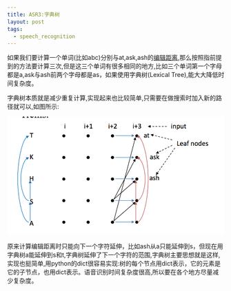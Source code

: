 ```yaml
---
title: ASR3:字典树
layout: post
tags:
  - speech_recognition
---
```


如果我们要计算一个单词(比如abc)分别与at,ask,ash的[编辑距离](http://lufo.me/2015/07/11/ASR2.html),那么按照指前提到的方法要计算三次,但是这三个单词有很多相同的地方,比如三个单词第一个字母都是a,ask与ash前两个字母都是as，如果使用字典树(Lexical Tree),能大大降低时间复杂度。

字典树本质就是减少重复计算,实现起来也比较简单,只需要在做搜索时加入新的路径就可以,如图所示:

![](/media/files/2015/07/03.jpg)

原来计算编辑距离时只能向下一个字符延伸，比如ash从a只能延伸到s，但现在用字典树a能延伸到s和t,字典树延伸了下一个字符的范围,字典树主要思想就是这样,实现也挺简单,用python的dict很容易实现:树的每个节点用dict表示，它的元素是它的子节点，也用dict表示。语音识别时间复杂度很高,所以要在各个地方尽量减少复杂度。


